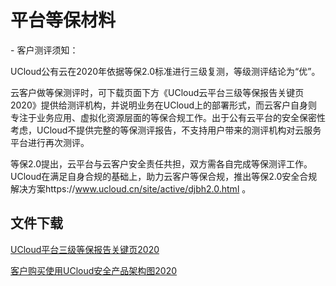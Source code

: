 

# 平台等保材料

\- 客户测评须知：

UCloud公有云在2020年依据等保2.0标准进行三级复测，等级测评结论为“优”。

云客户做等保测评时，可下载页面下方《UCloud云平台三级等保报告关键页2020》提供给测评机构，并说明业务在UCloud上的部署形式，而云客户自身则专注于业务应用、虚拟化资源层面的等保合规工作。出于公有云平台的安全保密性考虑，UCloud不提供完整的等保测评报告，不支持用户带来的测评机构对云服务平台进行再次测评。

等保2.0提出，云平台与云客户安全责任共担，双方需各自完成等保测评工作。UCloud在满足自身合规的基础上，助力云客户等保合规，推出等保2.0安全合规解决方案https://www.ucloud.cn/site/active/djbh2.0.html 。


## 文件下载

[UCloud平台三级等保报告关键页2020](http://udbcp-public.cn-gd.ufileos.com/UCloud云平台三级等保报告关键页2020.pdf)

[客户购买使用UCloud安全产品架构图2020](http://udbcp-public.cn-gd.ufileos.com/客户购买使用UCloud安全产品的示意图2020.pdf)
